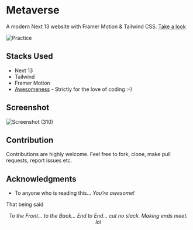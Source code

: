 # Metaverse

A modern Next 13 website with Framer Motion & Tailwind CSS. [Take a look](https://metaversusmadness.vercel.app/)

![Practice](https://img.shields.io/badge/Practice-NextJs/TailwindCSS-black.svg)

## Stacks Used

- Next 13
- Tailwind
- Framer Motion
- [Awesomeness](https://www.wikihow.com/Love-Programming) - Strictly for the love of coding :-)

## Screenshot

![Screenshot (310)](https://user-images.githubusercontent.com/93200960/216083237-b4fdefab-dfd3-4b3a-8bd5-c6755950a45c.png)

## Contribution

Contributions are highly welcome. Feel free to fork, clone, make pull requests, report issues etc.

## Acknowledgments

- To anyone who is reading this... _You're awesome!_

That being said
_<p align="center">To the Front... to the Back... End to End... cut no slack. Making ends meet. lol</p>_
